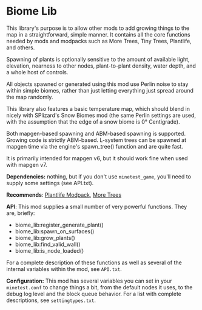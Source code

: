 # Biome Lib

This library's purpose is to allow other mods to add growing things to the map in a straightforward, simple manner. It contains all the core functions needed by mods and modpacks such as More Trees, Tiny Trees, Plantlife, and others. 

Spawning of plants is optionally sensitive to the amount of available light, elevation, nearness to other nodes, plant-to-plant density, water depth, and a whole host of controls. 

All objects spawned or generated using this mod use Perlin noise to stay within simple biomes, rather than just letting everything just spread around the map randomly. 

This library also features a basic temperature map, which should blend in nicely with SPlizard's Snow Biomes mod (the same Perlin settings are used, with the assumption that the edge of a snow biome is 0° Centigrade). 

Both mapgen-based spawning and ABM-based spawning is supported. Growing code is strictly ABM-based. L-system trees can be spawned at mapgen time via the engine's spawn_tree() function and are quite fast.

It is primarily intended for mapgen v6, but it should work fine when used with mapgen v7.

**Dependencies:** nothing, but if you don't use `minetest_game`, you'll need to supply some settings (see API.txt).

**Recommends**: [Plantlife Modpack](https://github.com/minetest-mods/plantlife_modpack), 
[More Trees](https://github.com/minetest-mods/moretrees)

**API**: This mod supplies a small number of very powerful functions. They are, briefly:

* biome_lib:register_generate_plant()
* biome_lib:spawn_on_surfaces()
* biome_lib:grow_plants()
* biome_lib:find_valid_wall()
* biome_lib:is_node_loaded()

For a complete description of these functions as well as several of the internal variables within the mod, see `API.txt`.

**Configuration:** This mod has several variables you can set in your `minetest.conf` to change things a bit, from the default nodes it uses, to the debug log level and the block queue behavior.  For a list with complete descriptions, see `settingtypes.txt`.
